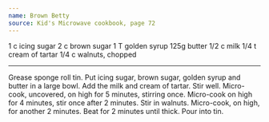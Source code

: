 ```yaml
---
name: Brown Betty
source: Kid's Microwave cookbook, page 72
---
```


1 c icing sugar
2 c brown sugar
1 T golden syrup
125g butter
1/2 c milk
1/4 t cream of tartar
1/4 c walnuts, chopped

---

Grease sponge roll tin.  Put icing sugar, brown sugar, golden syrup and butter in a large bowl.  Add the milk and cream of tartar.  Stir well.  Micro-cook, uncovered, on high for 5 minutes, stirring once.  Micro-cook on high for 4 minutes, stir once after 2 minutes.  Stir in walnuts.  Micro-cook, on high, for another 2 minutes.   Beat for 2 minutes until thick.  Pour into tin.


